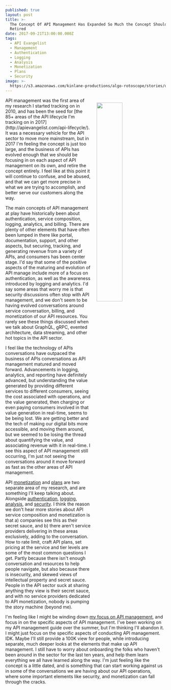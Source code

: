 ```yaml
---
published: true
layout: post
title: >-
  The Concept Of API Management Has Expanded So Much the Concept Should Be
  Retired
date: 2017-09-21T13:00:00.000Z
tags:
  - API Evangelist
  - Management
  - Authentication
  - Logging
  - Analysis
  - Monetization
  - Plans
  - Security
image: >-
  https://s3.amazonaws.com/kinlane-productions/algo-rotoscope/stories/old-barn.jpg
---
```

<p><img src="https://s3.amazonaws.com/kinlane-productions/algo-rotoscope/stories/old-barn.jpg" align="right" width="40%" style="padding: 15px;" /></p>API management was the first area of my research I started tracking on in 2010, and has been the seed for [the 85+ areas of the API lifecycle I'm tracking on in 2017](http://apievangelist.com/api-lifecycle/). It was a necessary vehicle for the API sector to move more mainstream, but in 2017 I'm feeling the concept is just too large, and the business of APIs has evolved enough that we should be focusing in on each aspect of API management on its own, and retire the concept entirely. I feel like at this point it will continue to confuse, and be abused, and that we can get more precise in what we are trying to accomplish, and better serve our customers along the way. 

The main concepts of API management at play have historically been about authentication, service composition, logging, analytics, and billing. There are plenty of other elements that have often been lumped in there like portal, documentation, support, and other aspects, but securing, tracking, and generating revenue from a variety of APIs, and consumers has been center stage. I'd say that some of the positive aspects of the maturing and evolution of API manage include more of a focus on authentication, as well as the awareness introduced by logging and analytics. I'd say some areas that worry me is that security discussions often stop with API management, and we don't seem to be having evolved conversations around service conversation, billing, and monetization of our API resources. You rarely see these things discussed when we talk about GraphQL, gRPC, evented architecture, data streaming, and other hot topics in the API sector.

I feel like the technology of APIs conversations have outpaced the business of APIs conversations as API management matured and moved forward. Advancements in logging, analytics, and reporting have definitely advanced, but understanding the value generated by providing different services to different consumers, seeing the cost associated with operations, and the value generated, then charging or even paying consumers involved in that value generation in real-time, seems to be being lost. We are getting better and the tech of making our digital bits more accessible, and moving them around, but we seemed to be losing the thread about quantifying the value, and associating revenue with it in real-time. I see this aspect of API management still occurring, I'm just not seeing the conversations around it move forward as fast as the other areas of API management.

API [monetization](http://monetization.apievangelist.com/) and [plans](http://plans.apievangelist.com/) are two separate area of my research, and are something I'll keep talking about. Alongside [authentication](http://authentication.apievangelist.com/), [logging](http://logging.apievangelist.com/), [analysis](http://analysis.apievangelist.com/), and [security](http://security.apievangelist.com/). I think the reason we don't hear more stories about API service composition and monetization is that a) companies see this as their secret sauce, and b) there aren't service providers delivering in these areas exclusively, adding to the conversation. How to rate limit, craft API plans, set pricing at the service and tier levels are some of the most common questions I get. Partly because there isn't enough conversation and resources to help people navigate, but also because there is insecurity, and skewed views of intellectual property and secret sauce. People in the API sector suck at sharing anything they view is their secret sauce, and with no service providers dedicated to API monetization, nobody is pumping the story machine (beyond me). 

I'm feeling like I might be winding down [my focus on API management](http://management.apievangelist.com/), and focus in on the specific aspects of API management. I've been working on my API management guide over the summer, but I'm thinking I'll abandon it. I might just focus on the specific aspects of conducting API management. IDK. Maybe I'll still provide a 100K view for people, while introducing separate, much deeper looks at the elements that make up API management. I still have to worry about onboarding the folks who haven't been around in the sector for the last ten years, and help them learn everything we all have learned along the way. I'm just feeling like the concept is a little dated, and is something that can start working against us in some of the conversations we are having about our API operations, where some important elements like security, and monetization can fall through the cracks.